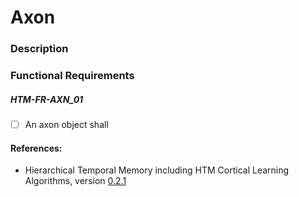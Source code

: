 
# Axon

### Description

### Functional Requirements

##### HTM-FR-AXN_01
- [ ] An axon object shall

#### References:
* Hierarchical Temporal Memory including HTM Cortical Learning Algorithms, version [0.2.1](https://numenta.org/resources/HTM_CorticalLearningAlgorithms.pdf)
